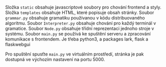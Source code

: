 Složka `static` obsahuje javascriptové soubory pro chování frontend a styly.
Složka `templates` obsahuje HTML, které popisuje obsah stránky.
Soubor `grammar.py` obsahuje gramatiku používanou v kódu distribuovaného algoritmu.
Soubor `Interpreter.py` obsahuje chování pro každý terminál v gramatice.
Soubor `Node.py` obsahuje třídní reprezentaci jednoho stroje v systému.
Soubor `main.py` se používá ke spuštění serveru a zpracování komunikace s frontendem.
Je třeba python3, a packages lark, flask a flaskwebgui 

Pro spuštění spusťte `main.py` ve virtuálním prostředí, stránka je pak dostupná ve výchozím nastavení na portu 5000.

